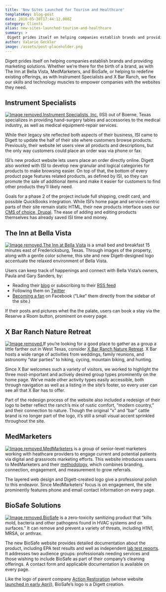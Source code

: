 ```yaml
---
title: 'New Sites Launched for Tourism and Healthcare'
templateKey: blog-post
date: 2010-05-28T17:44:12.000Z
category: Clients
alias: new-sites-launched-tourism-and-healthcare
summary: > 
 Digett prides itself on helping companies establish brands and providing marketing solutions. Whether we’re there for the birth of a brand, as with The Inn at Bella Vista, MedMarketers, and BioSafe, or helping to redefine existing offerings, as with Instrument Specialists and X Bar Ranch, we flex our skills and technology muscles to empower companies with the websites they need.
author: Valarie Geckler
image: /assets/post-placeholder.png
---
```


Digett prides itself on helping companies establish brands and providing marketing solutions. Whether we’re there for the birth of a brand, as with The Inn at Bella Vista, MedMarketers, and BioSafe, or helping to redefine existing offerings, as with Instrument Specialists and X Bar Ranch, we flex our skills and technology muscles to empower companies with the websites they need.

Instrument Specialists
----------------------

[![Image removed.](/core/misc/icons/e32700/error.svg "This image has been removed. For security reasons, only images from the local domain are allowed.")Instrument Specialists, Inc.](http://www.isisurgery.com/products/) (ISI) out of Boerne, Texas specializes in providing hand-surgery tables and accessories to the medical industry, as well as medical equipment-repair services.

While their legacy site reflected both aspects of their business, ISI came to Digett to update the half of their site where customers browse products. Previously, their website let users view all products and descriptions, but the only way customers could place an order was via phone or fax.

ISI’s new product website lets users place an order directly online. Digett also worked with ISI to develop new granular and logical categories for products to make browsing easier. On top of that, the bottom of every product page features related products, as defined by ISI, so they can promote the sale of additional items and make it easier for customers to find other products they’ll likely need.

Goals for a phase 2 of the project include full shipping, credit card, and possible QuickBooks integration. While ISI’s home page and service-centric parts of their site remain static HTML, their new products interface uses our [CMS of choice, Drupal](/2009/01/22/drupal-selling-points). The ease of adding and editing products themselves has already saved ISI time and money.

The Inn at Bella Vista
----------------------

[![Image removed.](/core/misc/icons/e32700/error.svg "This image has been removed. For security reasons, only images from the local domain are allowed.")The Inn at Bella Vista](http://bellavistafbg.com/) is a small bed and breakfast 15 minutes east of Fredericksburg, Texas. Through images of the property, along with a gentle color scheme, this site and new Digett-designed logo accentuate the relaxed environment of Bella Vista.

Users can keep track of happenings and connect with Bella Vista’s owners, Paula and Gary Sanders, by:

*   Reading their [blog](http://bellavistafbg.com/happenings) or subscribing to their [RSS feed](http://bellavistafbg.com/happenings/rss.xml)
*   Following them on [Twitter](http://twitter.com/InnatBellaVista)
*   [Becoming a fan](http://www.facebook.com/pages/The-Inn-at-Bella-Vista/372134511603) on Facebook (”Like” them directly from the sidebar of the site.)

If their posts and pictures whet the the palate, users can book a stay via the Reserve a Room button, prominent on every page.

X Bar Ranch Nature Retreat
--------------------------

[![Image removed.](/core/misc/icons/e32700/error.svg "This image has been removed. For security reasons, only images from the local domain are allowed.")](http://www.xbarranch.com)If you’re looking for a good place to gather as a group a little farther out in West Texas, consider [X Bar Ranch Nature Retreat](http://www.xbarranch.com/). X Bar hosts a wide range of activities from weddings, family reunions, and astronomy “star parties” to hiking, cycing, mountain biking, and hunting.

Since X Bar welcomes such a variety of visitors, we worked to highlight the three most-important and actively desired group types prominently on the home page. We’ve made other activity types easily accessible, both through navigation as well as a listing in the site’s footer, so every user can see all that X Bar has to offer.

Part of the redesign process of the website also included a redesign of their logo to better reflect the ranch’s mix of rustic comfort, “modern country,” and their connection to nature. Though the original “x” and “bar” cattle brand is no longer part of the logo, it’s still a small visual accent sprinkled throughout the site.

MedMarketers
------------

[![Image removed.](/core/misc/icons/e32700/error.svg "This image has been removed. For security reasons, only images from the local domain are allowed.")MedMarketers](http://www.medmarketers.com/) is a group of senior-level marketers working with heathcare providers to engage current and potential patients via digital and grassroots marketing efforts. This website introduces users to MedMarketers and their [methodology](http://www.medmarketers.com/methodology), which combines branding, connection, engagement, and measurement to grow referrals.

The layered web design and Digett-created logo give a professional polish to this endeavor. Since MedMarketers’ focus is on engagement, the site prominently features phone and email contact information on every page.

BioSafe Solutions
-----------------

[![Image removed.](/core/misc/icons/e32700/error.svg "This image has been removed. For security reasons, only images from the local domain are allowed.")BioSafe](http://www.biosafe-solutions.com/) is a zero-toxicity sanitizing product that “kills mold, bacteria and other pathogens found in HVAC systems and on surfaces.” It can remove and prevent a variety of threats, including H1N1, MRSA, or anthrax.

The new BioSafe website provides detailed documentation about the product, including EPA test results and well as independent [lab test reports](http://www.biosafe-solutions.com/technical-resources). It addresses two audience groups: professionals needing services and those wishing to include BioSafe as part of their company’s cleaning offerings. A contact form and applicable documentation is available on every page.

Like the logo of parent company [Action Restoration](http://www.action-restoration.com) (whose website [launched in early April](/2010/04/05/new-site-launch-trifecta)), BioSafe’s logo is a Digett creation.